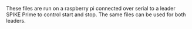 These files are run on a raspberry pi connected over serial to a leader SPIKE Prime to control start and stop. The same files can be used for both leaders.
